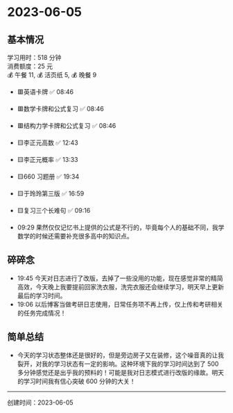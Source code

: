# 2023-06-05

## 基本情况

学习用时：518 分钟  
消费额度：25 元  
💰 午餐 11, 💰 活页纸 5, 💰 晚餐 9

-   🟥英语卡牌 ✅ 08:46
-   🟥数学卡牌和公式复习 ✅ 08:46
-   🟥结构力学卡牌和公式复习 ✅ 08:46
-   🟨李正元高数 ✅ 12:43
-   🟨李正元概率 ✅ 13:33
-   🟨660 习题册 ✅ 19:34
-   🟨于玲玲第三版 ✅ 16:59
-   🟨复习三个长难句 ✅ 09:16

-   09:29 果然仅仅记忆书上提供的公式是不行的，毕竟每个人的基础不同，我学数学的时候还需要补充很多高中的知识点。

## 碎碎念

- 19:45 今天对日志进行了改版，去掉了一些没用的功能，现在感觉非常的精简高效，今天晚上我要提前回家洗衣服，洗完衣服还会继续学习，明天早上更新最后的学习时间。
- 19:06 以后博客当做考研日志使用，日常任务项不再上传，仅上传和考研相关的任务完成情况！

## 简单总结

- 今天的学习状态整体还是很好的，但是旁边房子又在装修，这个噪音真的让我裂开，对我的学习状态有一定的影响。这种环境下我的学习时间达到了 500 多分钟感觉还是出乎我的预料的！可能是我对日志模式进行改版的缘故。明天的学习时间我有信心突破 600 分钟的大关！

---

创建时间：2023-06-05